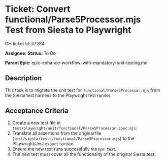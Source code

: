 # Ticket: Convert functional/Parse5Processor.mjs Test from Siesta to Playwright

GH ticket id: #7284

**Assignee:**
**Status:** To Do

**Parent Epic:** epic-enhance-workflow-with-mandatory-unit-testing.md

## Description

This task is to migrate the unit test for `functional/Parse5Processor.mjs` from the Siesta test harness to the Playwright test runner.

## Acceptance Criteria

1.  Create a new test file at `test/playwright/unit/functional/Parse5Processor.spec.mjs`.
2.  Translate all assertions from the original file (`test/siesta/tests/functional/Parse5Processor.mjs`) to the Playwright/Jest `expect` syntax.
3.  Ensure the new test runs successfully via `npm test`.
4.  The new test must cover all the functionality of the original Siesta test.
